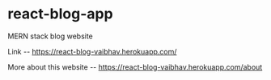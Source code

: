 # react-blog-app
MERN stack blog website

Link -- https://react-blog-vaibhav.herokuapp.com/

More about this website -- https://react-blog-vaibhav.herokuapp.com/about
